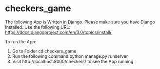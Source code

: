 # checkers_game
The following App is Written in Django.
Please make sure you have Django Installed.
Use the following URL: https://docs.djangoproject.com/en/3.0/topics/install/

To run the App: 
1. Go to Folder cd checkers_game
2. Run the following command python manage.py runserver
3. Visit http://localhost:8000/checkers/ to see the App running
